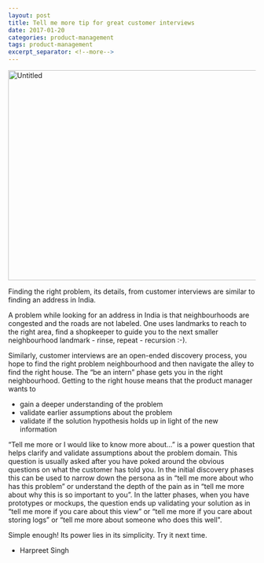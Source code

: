 ```yaml
---
layout: post
title: Tell me more tip for great customer interviews
date: 2017-01-20
categories: product-management
tags: product-management
excerpt_separator: <!--more-->
---
```

<a data-flickr-embed="true"  href="https://www.flickr.com/photos/singh_harpreet/29934423871/in/album-72157673355426251/" title="Untitled"><img src="https://c1.staticflickr.com/6/5216/29934423871_68ed1f0210_z.jpg" width="640" height="427" alt="Untitled"></a><script async src="//embedr.flickr.com/assets/client-code.js" charset="utf-8"></script>

Finding the right problem, its details, from customer interviews are
similar to finding an address in India.

A problem while looking for an address in India is that neighbourhoods
are congested and the roads are not labeled. One uses landmarks to
reach to the right area, find a shopkeeper to guide you to the next
smaller neighbourhood landmark - rinse, repeat - recursion :-).

<!--more-->
Similarly, customer interviews are an open-ended discovery process,
you hope to find the right problem neighbourhood and then navigate the
alley to find the right house. The “be an intern” phase gets you in
the right neighbourhood. Getting to the right house means that the
product manager wants to

* gain a deeper understanding of the problem
* validate earlier assumptions about the problem
* validate if the solution hypothesis holds up in light of the new information

“Tell me more or I would like to know more about...” is a power
question that helps clarify and validate assumptions about the problem
domain. This question is usually asked after you have poked around the
obvious questions on what the customer has told you. In the initial
discovery phases this can be used to narrow down the persona as in
“tell me more about who has this problem” or understand the depth of
the pain as in “tell me more about why this is so important to
you”. In the latter phases, when you have prototypes or mockups, the
question ends up validating your solution as in “tell me more if you
care about this view” or “tell me more if you care about storing logs”
or “tell me more about someone who does this well".

Simple enough! Its power lies in its simplicity. Try it next time.
- Harpreet Singh


